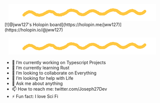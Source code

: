 <div align="center">
<img src="./images/squiggle.gif">
<br/>
</div>
[![@jww127's Holopin board](https://holopin.me/jww127)](https://holopin.io/@jww127)
<div align="center">
<br/>
<img src="./images/squiggle.gif">
</div>

- 🔭 I’m currently working on Typescript Projects
- 🌱 I’m currently learning Rust
- 👯 I’m looking to collaborate on Everything
- 🤔 I’m looking for help with Life
- 💬 Ask me about anything
- 📫 How to reach me: twitter.com/Joseph27Dev
- ⚡ Fun fact: I love Sci Fi
